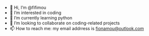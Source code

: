 - 👋 Hi, I’m @fifimou
- 👀 I’m interested in coding
- 🌱 I’m currently learning python
- 💞️ I’m looking to collaborate on coding-related projects
- 📫 How to reach me: my email addrress is fionamou@outlook.com

<!---
fifimou/fifimou is a ✨ special ✨ repository because its `README.md` (this file) appears on your GitHub profile.
You can click the Preview link to take a look at your changes.
--->
